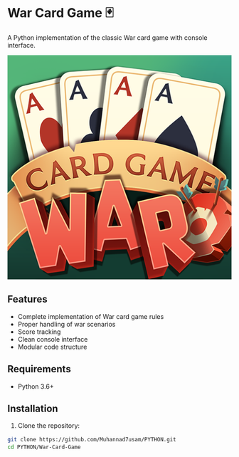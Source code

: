 # War Card Game 🃏

A Python implementation of the classic War card game with console interface.

![Game Screenshot](IMAGES/War_Card_Game.png)

## Features

- Complete implementation of War card game rules
- Proper handling of war scenarios
- Score tracking
- Clean console interface
- Modular code structure

## Requirements

- Python 3.6+

## Installation

1. Clone the repository:

```bash
git clone https://github.com/Muhannad7usam/PYTHON.git
cd PYTHON/War-Card-Game
```
